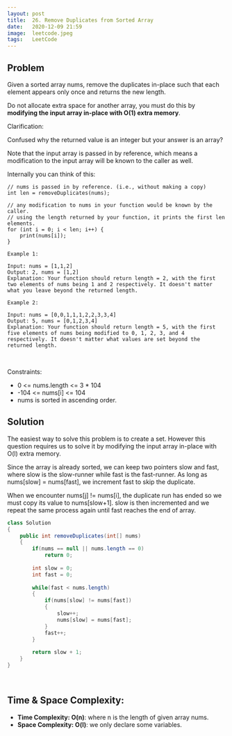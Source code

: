 ```yaml
---
layout: post 
title:  26. Remove Duplicates from Sorted Array
date:   2020-12-09 21:59
image:  leetcode.jpeg
tags:   LeetCode
---
```


## Problem

Given a sorted array nums, remove the duplicates in-place such that each element appears only once and returns the new length.

Do not allocate extra space for another array, you must do this by **modifying the input array in-place with O(1) extra memory**.

Clarification:

Confused why the returned value is an integer but your answer is an array?

Note that the input array is passed in by reference, which means a modification to the input array will be known to the caller as well.

Internally you can think of this:

```
// nums is passed in by reference. (i.e., without making a copy)
int len = removeDuplicates(nums);

// any modification to nums in your function would be known by the caller.
// using the length returned by your function, it prints the first len elements.
for (int i = 0; i < len; i++) {
    print(nums[i]);
}

Example 1:

Input: nums = [1,1,2]
Output: 2, nums = [1,2]
Explanation: Your function should return length = 2, with the first two elements of nums being 1 and 2 respectively. It doesn't matter what you leave beyond the returned length.

Example 2:

Input: nums = [0,0,1,1,1,2,2,3,3,4]
Output: 5, nums = [0,1,2,3,4]
Explanation: Your function should return length = 5, with the first five elements of nums being modified to 0, 1, 2, 3, and 4 respectively. It doesn't matter what values are set beyond the returned length.
```

<!-- Line breaks -->
<br />

Constraints:

* 0 <= nums.length <= 3 * 104
* -104 <= nums[i] <= 104
* nums is sorted in ascending order.

## Solution 

The easiest way to solve this problem is to create a set. However this question requires us to solve it by modifying the input array in-place with O(l) extra memory. 

Since the array is already sorted, we can keep two pointers slow and fast, where slow is the slow-runner while fast is the fast-runner. As long as nums[slow] = nums[fast], we increment fast to skip the duplicate.

When we encounter nums[j] != nums[i], the duplicate run has ended so we must copy its value to nums[slow+1]. slow is then incremented and we repeat the same process again until fast reaches the end of array.

```java
class Solution 
{
    public int removeDuplicates(int[] nums) 
    {
        if(nums == null || nums.length == 0)
            return 0;
        
        int slow = 0;
        int fast = 0;
        
        while(fast < nums.length)
        {
            if(nums[slow] != nums[fast])
            {
                slow++;
                nums[slow] = nums[fast];
            }
            fast++;
        }
        
        return slow + 1;
    }
}
```

<!-- Line breaks -->
<br />

## Time & Space Complexity:

* **Time Complexity: O(n)**: where n is the length of given array nums.
* **Space Complexity: O(l)**: we only declare some variables.



